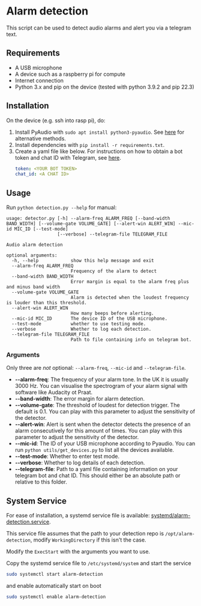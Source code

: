 # Alarm detection
This script can be used to detect audio alarms and alert you via a telegram text.
## Requirements
- A USB microphone
- A device such as a raspberry pi for compute
- Internet connection
- Python 3.x and pip on the device (tested with python 3.9.2 and pip 22.3)
## Installation
On the device (e.g. ssh into rasp pi), do:
1. Install PyAudio with `sudo apt install python3-pyaudio`. See [here](https://pypi.org/project/PyAudio/) for alternative methods.
2. Install dependencies with `pip install -r requirements.txt`.
3. Create a yaml file like below. For instructions on how to obtain a bot token and chat ID with Telegram, see [here](https://medium.com/codex/using-python-to-send-telegram-messages-in-3-simple-steps-419a8b5e5e2).
   ```yaml
   token: <YOUR BOT TOKEN>
   chat_id: <A CHAT ID>
   ```
## Usage
Run `python detection.py --help` for manual:
```
usage: detector.py [-h] --alarm-freq ALARM_FREQ [--band-width BAND_WIDTH] [--volume-gate VOLUME_GATE] [--alert-win ALERT_WIN] --mic-id MIC_ID [--test-mode]
                   [--verbose] --telegram-file TELEGRAM_FILE

Audio alarm detection

optional arguments:
  -h, --help            show this help message and exit
  --alarm-freq ALARM_FREQ
                        Frequency of the alarm to detect
  --band-width BAND_WIDTH
                        Error margin is equal to the alarm freq plus and minus band width
  --volume-gate VOLUME_GATE
                        Alarm is detected when the loudest frequency is louder than this threshold.
  --alert-win ALERT_WIN
                        How many beeps before alerting.
  --mic-id MIC_ID       The device ID of the USB microphone.
  --test-mode           whether to use testing mode.
  --verbose             Whether to log each detection.
  --telegram-file TELEGRAM_FILE
                        Path to file containing info on telegram bot.
```
### Arguments
Only three are *not* optional: `--alarm-freq`, `--mic-id` and `--telegram-file`.

- **--alarm-freq**: The frequency of your alarm tone. In the UK it is usually 3000 Hz. You can visualise the spectrogram of your alarm signal with software like Audacity ot Praat.
- **--band-width**: The error margin for alarm detection.
- **--volume-gate**: The threshold of loudest for detection trigger. The default is 0.1. You can play with this parameter to adjust the sensitivity of the detector.
- **--alert-win**: Alert is sent when the detector detects the presence of an alarm consecutively for this amount of times. You can play with this parameter to adjust the sensitivity of the detector.
- **--mic-id**: The ID of your USB microphone according to Pyaudio. You can run `python utils/get_devices.py` to list all the devices available.
- **--test-mode**: Whether to enter test mode.
- **--verbose**: Whether to log details of each detection.
- **--telegram-file**: Path to a yaml file containing information on your telegram bot and chat ID. This should either be an absolute path or relative to this folder.
## System Service
For ease of installation, a systemd service file is available: [systemd/alarm-detection.service](./systemd/alarm-detection.service).

This service file assumes that the path to your detection repo is `/opt/alarm-detection`, modify `WorkingDirectory` if this isn't the case.

Modify the `ExecStart` with the arguments you want to use.

Copy the systemd service file to `/etc/systemd/system` and start the service
```bash
sudo systemctl start alarm-detection
```
and enable automatically start on boot
```bash
sudo systemctl enable alarm-detection
```